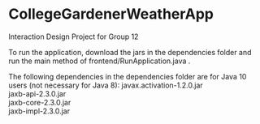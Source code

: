 # CollegeGardenerWeatherApp
Interaction Design Project for Group 12 

To run the application, download the jars in the dependencies folder and run the main method of frontend/RunApplication.java .

The following dependencies in the dependencies folder are for Java 10 users (not necessary for Java 8):
  javax.activation-1.2.0.jar	
  jaxb-api-2.3.0.jar	
  jaxb-core-2.3.0.jar	
  jaxb-impl-2.3.0.jar

